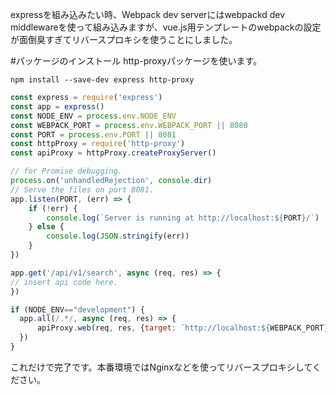 expressを組み込みたい時、Webpack dev serverにはwebpackd dev middlewareを使って組み込みますが、vue.js用テンプレートのwebpackの設定が面倒臭すぎてリバースプロキシを使うことにしました。

#パッケージのインストール
http-proxyパッケージを使います。

`npm install --save-dev express http-proxy`

```javascript:server.js
const express = require('express')
const app = express()
const NODE_ENV = process.env.NODE_ENV
const WEBPACK_PORT = process.env.WEBPACK_PORT || 8080
const PORT = process.env.PORT || 8081
const httpProxy = require('http-proxy')
const apiProxy = httpProxy.createProxyServer()

// for Promise debugging.
process.on('unhandledRejection', console.dir)
// Serve the files on port 8081.
app.listen(PORT, (err) => {
    if (!err) {
        console.log(`Server is running at http://localhost:${PORT}/`)
    } else {
        console.log(JSON.stringify(err))
    }
})

app.get('/api/v1/search', async (req, res) => {
// insert api code here.
})

if (NODE_ENV=="development") {
  app.all(/.*/, async (req, res) => {
      apiProxy.web(req, res, {target: `http://localhost:${WEBPACK_PORT}`})
  })
}
```

これだけで完了です。本番環境ではNginxなどを使ってリバースプロキシしてください。
